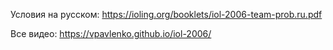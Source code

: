 Условия на русском:
https://ioling.org/booklets/iol-2006-team-prob.ru.pdf

Все видео:
https://vpavlenko.github.io/iol-2006/
